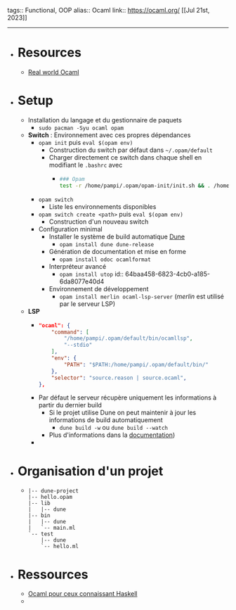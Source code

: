 tags:: Functional, OOP
alias:: Ocaml
link:: https://ocaml.org/ 
[[Jul 21st, 2023]]
***

- # Resources
	- [Real world Ocaml](https://dev.realworldocaml.org/platform.html)
- # Setup
	- Installation du langage et du gestionnaire de paquets
		- `sudo pacman -Syu ocaml opam`
	- **Switch** : Environnement avec ces propres dépendances
		- `opam init` puis `eval $(opam env)`
			- Construction du switch par défaut dans `~/.opam/default`
			- Charger directement ce switch dans chaque shell en modifiant le `.bashrc` avec
				- ```bash
				  ### Opam
				  test -r /home/pampi/.opam/opam-init/init.sh && . /home/pampi/.opam/opam-init/init.sh > /dev/null 2> /dev/null || true
				  ```
		- `opam switch`
			- Liste les environnements disponibles
		- `opam switch create <path>` puis `eval $(opam env)`
			- Construction d'un nouveau switch
		- Configuration minimal
			- Installer le système de build automatique [Dune](https://dune.build/)
				- `opam install dune dune-release`
			- Génération de documentation et mise en forme
				- `opam install odoc ocamlformat`
			- Interpréteur avancé
				- `opam install utop`
				  id:: 64baa458-6823-4cb0-a185-6da8077e40d4
			- Environnement de développement
				- `opam install merlin ocaml-lsp-server` (*merlin* est utilisé par le serveur LSP)
	- **LSP**
		- ```json
		  "ocaml": {
		      "command": [
		          "/home/pampi/.opam/default/bin/ocamllsp",
		          "--stdio"
		      ],
		      "env": {
		          "PATH": "$PATH:/home/pampi/.opam/default/bin/"
		      },
		      "selector": "source.reason | source.ocaml",
		  },
		  ```
		- Par défaut le serveur récupère uniquement les informations à partir du dernier build
			- Si le projet utilise Dune  on peut maintenir à jour les informations de build automatiquement
				- `dune build -w` ou `dune build --watch`
			- Plus d'informations dans la [documentation](https://github.com/ocaml/ocaml-lsp#usage))
		-
- # Organisation d'un projet
	- ```text
	  |-- dune-project
	  |-- hello.opam
	  |-- lib
	  |   |-- dune
	  |-- bin
	  |   |-- dune
	  |   `-- main.ml
	  `-- test
	      |-- dune
	      `-- hello.ml
	  ```
- # Ressources
	- [Ocaml pour ceux connaissant Haskell](http://blog.ezyang.com/2010/10/ocaml-for-haskellers/)
	-